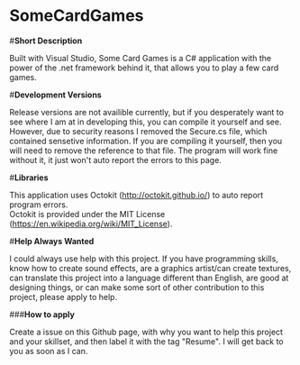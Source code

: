 # SomeCardGames

#**Short Description**

Built with Visual Studio, Some Card Games is a C# application with the power of the .net framework behind it, that allows you to play a few card games.

#**Development Versions**

Release versions are not availible currently, but if you desperately want to see where I am at in developing this, you can compile it yourself and see. However, due to security reasons I removed the Secure.cs file, which contained sensetive information. If you are compiling it yourself, then you will need to remove the reference to that file. The program will work fine without it, it just won't auto report the errors to this page.

#**Libraries**

This application uses Octokit (http://octokit.github.io/) to auto report program errors.            
Octokit is provided under the MIT License (https://en.wikipedia.org/wiki/MIT_License).

#**Help Always Wanted**

I could always use help with this project. If you have programming skills, know how to create sound effects, are a graphics artist/can create textures, can translate this project into a language different than English, are good at designing things, or can make some sort of other contribution to this project, please apply to help. 

###**How to apply**

Create a issue on this Github page, with why you want to help this project and your skillset, and then label it with the tag "Resume". I will get back to you as soon as I can.
